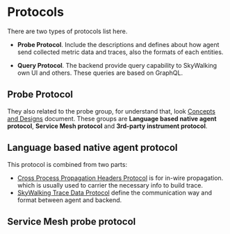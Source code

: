 # Protocols
There are two types of protocols list here. 

- **Probe Protocol**. Include the descriptions and defines about how agent send collected metric data and traces, also the formats of each entities.

- **Query Protocol**. The backend provide query capability to SkyWalking own UI and others. These queries are based on GraphQL.

## Probe Protocol
They also related to the probe group, for understand that, look [Concepts and Designs](../concepts-and-designs/README.md) document.
These groups are **Language based native agent protocol**, **Service Mesh protocol** and **3rd-party instrument protocol**.  


## Language based native agent protocol
This protocol is combined from two parts:
* [Cross Process Propagation Headers Protocol](Skywalking-Cross-Process-Propagation-Headers-Protocol-v1.md) is for in-wire propagation.
which is usually used to carrier the necessary info to build trace.
* [SkyWalking Trace Data Protocol](Trace-Data-Protocol.md) define the communication way and format between agent and backend.


## Service Mesh probe protocol